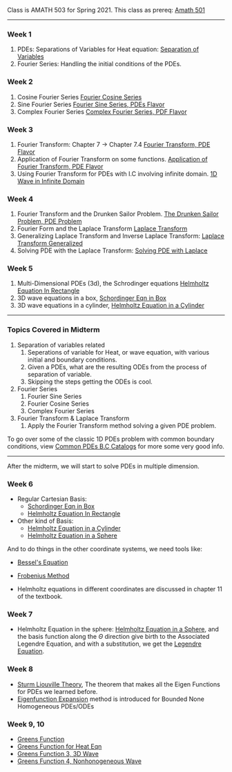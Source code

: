 Class is AMATH 503 for Spring 2021. 
This class as prereq: [Amath 501](../AMATH%20501%20Complex%20Analysis,%20Vector%20Calculus/Amath%20501.md)

---
### **Week 1**
1. PDEs: Separations of Variables for Heat equation: [Separation of Variables](Separation%20of%20Variables.md)
2. Fourier Series: Handling the initial conditions of the PDEs. 

### **Week 2**
1. Cosine Fourier Series [Fourier Cosine Series](Fourier%20Cosine%20Series.md)
2. Sine Fourier Series [Fourier Sine Series, PDEs Flavor](Fourier%20Sine%20Series,%20PDEs%20Flavor.md)
3. Complex Fourier Series [Complex Fourier Series, PDF Flavor](Complex%20Fourier%20Series,%20PDF%20Flavor.md) 

### **Week 3**
1. Fourier Transform: Chapter 7 -> Chapter 7.4 [Fourier Transform, PDE Flavor](Fourier%20Transform,%20PDE%20Flavor.md)
2. Application of Fourier Transform on some functions. [Application of Fourier Transform, PDE Flavor](Application%20of%20Fourier%20Transform,%20PDE%20Flavor.md)
3. Using Fourier Transform for PDEs with I.C involving infinite domain. [1D Wave in Infinite Domain](1D%20Wave%20in%20Infinite%20Domain.md)

### **Week 4**
1. Fourier Transform and the Drunken Sailor Problem. [The Drunken Sailor Problem, PDE Problem](The%20Drunken%20Sailor%20Problem,%20PDE%20Problem.md)
2. Fourier Form and the Laplace Transform [Laplace Transform](Laplace%20Transform.md)
3. Generalizing Laplace Transform and Inverse Laplace Transform: [Laplace Transform Generalized](Laplace%20Transform%20Generalized.md)
4. Solving PDE with the Laplace Transform: [Solving PDE with Laplace](Solving%20PDE%20with%20Laplace.md)

### **Week 5**
1. Multi-Dimensional PDEs (3d), the Schrodinger equations [Helmholtz Equation In Rectangle](Helmholtz%20Equation%20In%20Rectangle.md)
2. 3D wave equations in a box, [Schordinger Eqn in Box](Schordinger%20Eqn%20in%20Box.md)
3. 3D wave equations in a cylinder, [Helmholtz Equation in a Cylinder](Helmholtz%20Equation%20in%20a%20Cylinder.md)

---
### **Topics Covered in Midterm**
1. Separation of variables related
   1. Seperations of variable for Heat, or wave equation, with various initial and boundary conditions. 
   2. Given a PDEs, what are the resulting ODEs from the process of separation of variable. 
   3. Skipping the steps getting the ODEs is cool. 
2. Fourier Series
   1. Fourier Sine Series
   2. Fourier Cosine Series
   3. Complex Fourier Series
3. Fourier Transform & Laplace Transform 
   1. Apply the Fourier Transform method solving a given PDE problem. 

To go over some of the classic 1D PDEs problem with common boundary conditions, view [Common PDEs B.C Catalogs](Common%20PDEs%20B.C%20Catalogs.md) for more some very good info. 

---
After the midterm, we will start to solve PDEs in multiple dimension. 

### **Week 6**

* Regular Cartesian Basis: 
	* [Schordinger Eqn in Box](Schordinger%20Eqn%20in%20Box.md)
	* [Helmholtz Equation In Rectangle](Helmholtz%20Equation%20In%20Rectangle.md)
* Other kind of Basis: 
	* [Helmholtz Equation in a Cylinder](Helmholtz%20Equation%20in%20a%20Cylinder.md)
	* [Helmholtz Equation in a Sphere](Helmholtz%20Equation%20in%20a%20Sphere.md)

And to do things in the other coordinate systems, we need tools like: 
* [Bessel's Equation](Bessel's%20Equation.md)
* [Frobenius Method](Frobenius%20Method.md)

* Helmholtz equations in different coordinates are discussed in chapter 11 of the textbook. 

### **Week 7**

* Helmholtz Equation in the sphere: [Helmholtz Equation in a Sphere](Helmholtz%20Equation%20in%20a%20Sphere.md), and the basis function along the $\Theta$ direction give birth to the Associated Legendre Equation, and with a substitution, we get the [Legendre Equation](Legendre%20Equation.md). 


### **Week 8**

* [Sturm Liouville Theory](Sturm%20Liouville%20Theory.md), The theorem that makes all the Eigen Functions for PDEs we learned before. 
* [Eigenfunction Expansion](Eigenfunction%20Expansion.md) method is introduced for Bounded None Homogeneous PDEs/ODEs

### **Week 9, 10**

* [Greens Function](Greens%20Function.md)
* [Greens Function for Heat Eqn](Greens%20Function%20for%20Heat%20Eqn.md)
* [Greens Function 3, 3D Wave](Greens%20Function%203,%203D%20Wave.md)
* [Greens Function 4, Nonhonogeneous Wave](Greens%20Function%204,%20Nonhonogeneous%20Wave.md)
